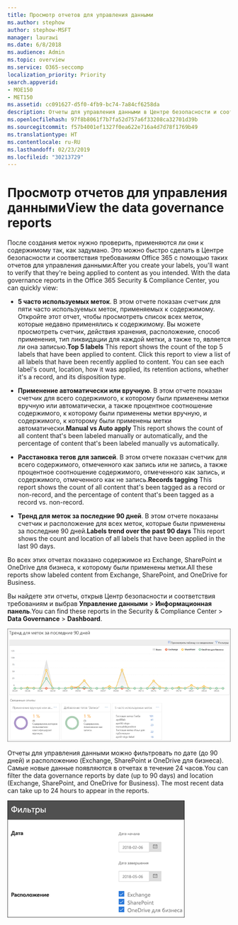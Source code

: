 ```yaml
---
title: Просмотр отчетов для управления данными
ms.author: stephow
author: stephow-MSFT
manager: laurawi
ms.date: 6/8/2018
ms.audience: Admin
ms.topic: overview
ms.service: O365-seccomp
localization_priority: Priority
search.appverid:
- MOE150
- MET150
ms.assetid: cc091627-d5f0-4fb9-bc74-7a84cf6258da
description: Отчеты для управления данными в Центре безопасности и соответствия требованиям Office 365 позволяют быстро проверить, применяются ли метки к содержимому так, как задумано.
ms.openlocfilehash: 97f8b8061f7b7fa52d757a6f33208ca32701d39b
ms.sourcegitcommit: f57b4001ef1327f0ea622e716a4d7d78f1769b49
ms.translationtype: HT
ms.contentlocale: ru-RU
ms.lasthandoff: 02/23/2019
ms.locfileid: "30213729"
---
```

# <a name="view-the-data-governance-reports"></a><span data-ttu-id="4e68f-103">Просмотр отчетов для управления данными</span><span class="sxs-lookup"><span data-stu-id="4e68f-103">View the data governance reports</span></span>

<span data-ttu-id="4e68f-p101">После создания меток нужно проверить, применяются ли они к содержимому так, как задумано. Это можно быстро сделать в Центре безопасности и соответствия требованиям Office 365 с помощью таких отчетов для управления данными:</span><span class="sxs-lookup"><span data-stu-id="4e68f-p101">After you create your labels, you'll want to verify that they're being applied to content as you intended. With the data governance reports in the Office 365 Security &amp; Compliance Center, you can quickly view:</span></span>
  
- <span data-ttu-id="4e68f-p102">**5 часто используемых меток**. В этом отчете показан счетчик для пяти часто используемых меток, применяемых к содержимому. Откройте этот отчет, чтобы просмотреть список всех меток, которые недавно применялись к содержимому. Вы можете просмотреть счетчик, действия хранения, расположение, способ применения, тип ликвидации для каждой метки, а также то, является ли она записью.</span><span class="sxs-lookup"><span data-stu-id="4e68f-p102">**Top 5 labels** This report shows the count of the top 5 labels that have been applied to content. Click this report to view a list of all labels that have been recently applied to content. You can see each label's count, location, how it was applied, its retention actions, whether it's a record, and its disposition type.</span></span> 
    
- <span data-ttu-id="4e68f-109">**Применение автоматически или вручную**. В этом отчете показан счетчик для всего содержимого, к которому были применены метки вручную или автоматически, а также процентное соотношение содержимого, к которому были применены метки вручную, и содержимого, к которому были применены метки автоматически.</span><span class="sxs-lookup"><span data-stu-id="4e68f-109">**Manual vs Auto apply** This report shows the count of all content that's been labeled manually or automatically, and the percentage of content that's been labeled manually vs automatically.</span></span> 
    
- <span data-ttu-id="4e68f-110">**Расстановка тегов для записей**. В этом отчете показан счетчик для всего содержимого, отмеченного как запись или не запись, а также процентное соотношение содержимого, отмеченного как запись, и содержимого, отмеченного как не запись.</span><span class="sxs-lookup"><span data-stu-id="4e68f-110">**Records tagging** This report shows the count of all content that's been tagged as a record or non-record, and the percentage of content that's been tagged as a record vs. non-record.</span></span> 
    
- <span data-ttu-id="4e68f-111">**Тренд для меток за последние 90 дней**. В этом отчете показаны счетчик и расположение для всех меток, которые были применены за последние 90 дней.</span><span class="sxs-lookup"><span data-stu-id="4e68f-111">**Labels trend over the past 90 days** This report shows the count and location of all labels that have been applied in the last 90 days.</span></span> 
    
<span data-ttu-id="4e68f-112">Во всех этих отчетах показано содержимое из Exchange, SharePoint и OneDrive для бизнеса, к которому были применены метки.</span><span class="sxs-lookup"><span data-stu-id="4e68f-112">All these reports show labeled content from Exchange, SharePoint, and OneDrive for Business.</span></span>
  
<span data-ttu-id="4e68f-113">Вы найдете эти отчеты, открыв Центр безопасности и соответствия требованиям и выбрав **Управление данными** \> **Информационная панель**.</span><span class="sxs-lookup"><span data-stu-id="4e68f-113">You can find these reports in the Security &amp; Compliance Center \> **Data Governance** \> **Dashboard**.</span></span>
  
![Диаграмма, показывающая тренды для меток за последние 90 дней](media/0cc06c18-d3b1-4984-8374-47655fb38dd2.png)
  
<span data-ttu-id="4e68f-p103">Отчеты для управления данными можно фильтровать по дате (до 90 дней) и расположению (Exchange, SharePoint и OneDrive для бизнеса). Самые новые данные появляются в отчетах в течение 24 часов.</span><span class="sxs-lookup"><span data-stu-id="4e68f-p103">You can filter the data governance reports by date (up to 90 days) and location (Exchange, SharePoint, and OneDrive for Business). The most recent data can take up to 24 hours to appear in the reports.</span></span>
  
![Фильтрация отчетов для управления данными](media/77e60284-edf3-42d7-aee7-f72b2568f722.png)
  

